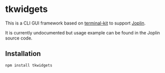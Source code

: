 # tkwidgets

This is a CLI GUI framework based on [terminal-kit](https://github.com/cronvel/terminal-kit) to support [Joplin](https://joplin.cozic.net).

It is currently undocumented but usage example can be found in the Joplin source code.

## Installation

    npm install tkwidgets

